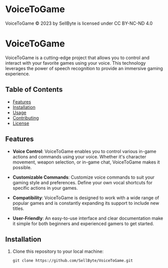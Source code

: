 # VoiceToGame
VoiceToGame © 2023 by SellByte is licensed under CC BY-NC-ND 4.0 

# VoiceToGame

VoiceToGame is a cutting-edge project that allows you to control and interact with your favorite games using your voice. This technology leverages the power of speech recognition to provide an immersive gaming experience.

## Table of Contents
- [Features](#features)
- [Installation](#installation)
- [Usage](#usage)
- [Contributing](#contributing)
- [License](#license)

## Features

- **Voice Control**: VoiceToGame enables you to control various in-game actions and commands using your voice. Whether it's character movement, weapon selection, or in-game chat, VoiceToGame makes it possible.

- **Customizable Commands**: Customize voice commands to suit your gaming style and preferences. Define your own vocal shortcuts for specific actions in your games.

- **Compatibility**: VoiceToGame is designed to work with a wide range of popular games and is constantly expanding its support to include new titles.

- **User-Friendly**: An easy-to-use interface and clear documentation make it simple for both beginners and experienced gamers to get started.

## Installation

1. Clone this repository to your local machine:

   ```shell
   git clone https://github.com/SellByte/VoiceToGame.git
